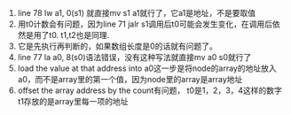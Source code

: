 1. line 78 lw a1, 0(s1) 就直接mv s1 a1就行了，它a1是地址，不是要取值
2. 用t0计数会有问题，因为line 71 jalr s1调用后t0可能会发生变化，在调用后依然是用了t0. t1,t2也是同理.
3. 它是先执行再判断的，如果数组长度是0的话就有问题了。
4. line 77 la a0, 8(s0)语法错误，没有这种写法就直接mv a0 s0就行了
5. load the value at that address into a0这一步是将node的array的地址放入a0，而不是array里的第一个值，因为node里的array是array地址
6. offset the array address by the count有问题，
t0是1，2，3，4这样的数字
t1存放的是array里每一项的地址